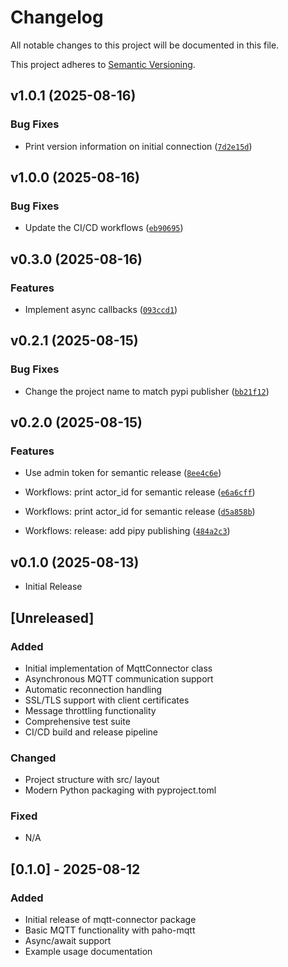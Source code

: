 # Changelog

All notable changes to this project will be documented in this file.

This project adheres to [Semantic Versioning](https://semver.org/spec/v2.0.0.html).

<!-- version list -->

## v1.0.1 (2025-08-16)

### Bug Fixes

- Print version information on initial connection
  ([`7d2e15d`](https://github.com/muxu-io/mqtt-connector/commit/7d2e15d7429d332df79fd9fad3abaac5581b713d))


## v1.0.0 (2025-08-16)

### Bug Fixes

- Update the CI/CD workflows
  ([`eb90695`](https://github.com/muxu-io/mqtt-connector/commit/eb906951d888f622d7d453dfd8ab85f7f7475049))


## v0.3.0 (2025-08-16)

### Features

- Implement async callbacks
  ([`093ccd1`](https://github.com/muxu-io/mqtt-connector/commit/093ccd1780e48dfdcc6a266ff8fd8430da04ba74))


## v0.2.1 (2025-08-15)

### Bug Fixes

- Change the project name to match pypi publisher
  ([`bb21f12`](https://github.com/muxu-io/mqtt-connector/commit/bb21f12c620dd11f9538469d74448697a2ba544e))


## v0.2.0 (2025-08-15)

### Features

- Use admin token for semantic release
  ([`8ee4c6e`](https://github.com/muxu-io/mqtt-connector/commit/8ee4c6e63388ef9041e88aba6f9a73effc779d30))

- Workflows: print actor_id for semantic release
  ([`e6a6cff`](https://github.com/muxu-io/mqtt-connector/commit/e6a6cff690a90fd74c478b48fbc15730de5c5094))

- Workflows: print actor_id for semantic release
  ([`d5a858b`](https://github.com/muxu-io/mqtt-connector/commit/d5a858b7c3c47442b752017ec211b4f5c4dd6b9f))

- Workflows: release: add pipy publishing
  ([`484a2c3`](https://github.com/muxu-io/mqtt-connector/commit/484a2c385521ac054ab91774550eb92af2365f0d))


## v0.1.0 (2025-08-13)

- Initial Release

## [Unreleased]

### Added
- Initial implementation of MqttConnector class
- Asynchronous MQTT communication support
- Automatic reconnection handling
- SSL/TLS support with client certificates
- Message throttling functionality
- Comprehensive test suite
- CI/CD build and release pipeline

### Changed
- Project structure with src/ layout
- Modern Python packaging with pyproject.toml

### Fixed
- N/A

## [0.1.0] - 2025-08-12

### Added
- Initial release of mqtt-connector package
- Basic MQTT functionality with paho-mqtt
- Async/await support
- Example usage documentation
